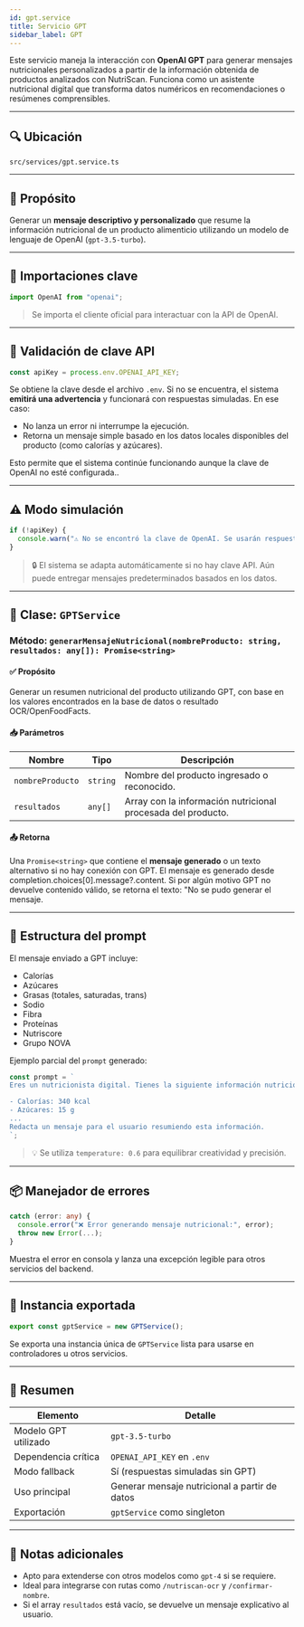 ```yaml
---
id: gpt.service
title: Servicio GPT
sidebar_label: GPT
---
```


Este servicio maneja la interacción con **OpenAI GPT** para generar mensajes nutricionales personalizados a partir de la información obtenida de productos analizados con NutriScan. Funciona como un asistente nutricional digital que transforma datos numéricos en recomendaciones o resúmenes comprensibles.

---

## 🔍 Ubicación

`src/services/gpt.service.ts`

---

## 📌 Propósito

Generar un **mensaje descriptivo y personalizado** que resume la información nutricional de un producto alimenticio utilizando un modelo de lenguaje de OpenAI (`gpt-3.5-turbo`).

---

## 🧩 Importaciones clave

```ts
import OpenAI from "openai";
````

> Se importa el cliente oficial para interactuar con la API de OpenAI.

---

## 🔐 Validación de clave API

```ts
const apiKey = process.env.OPENAI_API_KEY;
```

Se obtiene la clave desde el archivo `.env`. Si no se encuentra, el sistema **emitirá una advertencia** y funcionará con respuestas simuladas. En ese caso:

- No lanza un error ni interrumpe la ejecución.
- Retorna un mensaje simple basado en los datos locales disponibles del producto (como calorías y azúcares).

Esto permite que el sistema continúe funcionando aunque la clave de OpenAI no esté configurada..

---

## ⚠️ Modo simulación

```ts
if (!apiKey) {
  console.warn("⚠️ No se encontró la clave de OpenAI. Se usarán respuestas simuladas.");
}
```

> 🔒 El sistema se adapta automáticamente si no hay clave API. Aún puede entregar mensajes predeterminados basados en los datos.

---

## 🧠 Clase: `GPTService`

### Método: `generarMensajeNutricional(nombreProducto: string, resultados: any[]): Promise<string>`

#### ✅ Propósito

Generar un resumen nutricional del producto utilizando GPT, con base en los valores encontrados en la base de datos o resultado OCR/OpenFoodFacts.

#### 📥 Parámetros

| Nombre           | Tipo     | Descripción                                                  |
| ---------------- | -------- | ------------------------------------------------------------ |
| `nombreProducto` | `string` | Nombre del producto ingresado o reconocido.                  |
| `resultados`     | `any[]`  | Array con la información nutricional procesada del producto. |

#### 📤 Retorna

Una `Promise<string>` que contiene el **mensaje generado** o un texto alternativo si no hay conexión con GPT.
El mensaje es generado desde completion.choices[0].message?.content. Si por algún motivo GPT no devuelve contenido válido, se retorna el texto:
"No se pudo generar el mensaje.

---

## 🤖 Estructura del prompt

El mensaje enviado a GPT incluye:

* Calorías
* Azúcares
* Grasas (totales, saturadas, trans)
* Sodio
* Fibra
* Proteínas
* Nutriscore
* Grupo NOVA

Ejemplo parcial del `prompt` generado:

```ts
const prompt = `
Eres un nutricionista digital. Tienes la siguiente información nutricional para un producto llamado "${producto.nombre}":

- Calorías: 340 kcal
- Azúcares: 15 g
...
Redacta un mensaje para el usuario resumiendo esta información.
`;
```

> 💡 Se utiliza `temperature: 0.6` para equilibrar creatividad y precisión.

---

## 📦 Manejador de errores

```ts
catch (error: any) {
  console.error("❌ Error generando mensaje nutricional:", error);
  throw new Error(...);
}
```

Muestra el error en consola y lanza una excepción legible para otros servicios del backend.

---

## 🚀 Instancia exportada

```ts
export const gptService = new GPTService();
```

Se exporta una instancia única de `GPTService` lista para usarse en controladores u otros servicios.

---

## 📝 Resumen

| Elemento             | Detalle                                       |
| -------------------- | --------------------------------------------- |
| Modelo GPT utilizado | `gpt-3.5-turbo`                               |
| Dependencia crítica  | `OPENAI_API_KEY` en `.env`                    |
| Modo fallback        | Sí (respuestas simuladas sin GPT)             |
| Uso principal        | Generar mensaje nutricional a partir de datos |
| Exportación          | `gptService` como singleton                   |

---

## 🧠 Notas adicionales

* Apto para extenderse con otros modelos como `gpt-4` si se requiere.
* Ideal para integrarse con rutas como `/nutriscan-ocr` y `/confirmar-nombre`.
* Si el array `resultados` está vacío, se devuelve un mensaje explicativo al usuario.

